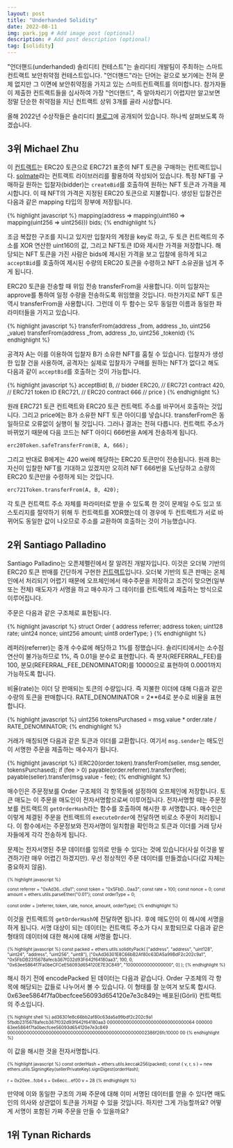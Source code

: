 ```yaml
---
layout: post
title: "Underhanded Solidity"
date: 2022-08-11
img: park.jpg # Add image post (optional)
description: # Add post description (optional)
tag: [solidity]
---
```


"언더핸드(underhanded) 솔리디티 컨테스트"는 솔리디티 개발팀이 주최하는 스마트 컨트랙트 보안취약점 컨테스트입니다.  "언더핸드"라는 단어는 
겉으로 보기에는 전혀 문제 없지만 그 이면에 보안취약점을 가지고 있는 스마트컨트랙트를 의미합니다. 참가자들이 제출한 컨트랙트들을 심사하여 가장 
"언더핸드", 즉 알아차리기 어렵지만 알고보면 정말 단순한 취약점을 지닌 컨트랙트 상위 3개를 골라 시상합니다. 

올해 2022년 수상작들은 솔리디티 [블로그][blog]에 공개되어 있습니다. 하나씩 살펴보도록 하겠습니다. 

## 3위 Michael Zhu
이 [컨트랙트][3rd]는 ERC20 토큰으로 ERC721 표준의 NFT 토큰을 구매하는 컨트랙트입니다. [solmate][solmate]라는 컨트랙트 라이브러리를 활용하여 작성되어 있습니다.
특정 NFT를 구매하길 원하는 입찰자(bidder)는 `createBid`를 호출하여 원하는 NFT 토큰과 가격을 제시합니다. 이 때 NFT의 가격은 지정된 ERC20 토큰으로 지불합니다.
생성된 입찰건은 다음과 같은 mapping 타입의 장부에 저장됩니다.

<font size="2">
{% highlight javascript %}
mapping(address => mapping(uint160 => mapping(uint256 => uint256))) bids;
{% endhighlight %}
</font>


조금 복잡한 구조를 지니고 있지만 입찰자의 계정을 key로 하고, 두 토큰 컨트랙트의 주소를 XOR 연산한 uint160의 값, 그리고 NFT토큰 ID와 제시한 가격을 저장합니다. 해당되는 NFT 토큰을 가진 사람은 bids에 제시된 가격을 보고 입찰에 응하게 되고 `acceptBid`를 호출하여 제시된 수량의 ERC20 토큰을 수령하고 NFT 소유권을 넘겨 주게 됩니다. 

ERC20 토큰을 전송할 때 위임 전송 transferFrom을 사용합니다. 이미 입찰자는 approve를 통하여 일정 수량을 전송하도록 위임했을 것입니다. 마찬가지로 NFT 토큰 역시 
transferFrom을 사용합니다. 그런데 이 두 함수는 모두 동일한 이름과 동일한 파라미터들을 가지고 있습니다.

<font size="2">
{% highlight javascript %}
transferFrom(address _from, address _to, uint256 _value)
transferFrom(address _from, address _to, uint256 _tokenId)
{% endhighlight %}
</font>

공격자 A는 이를 이용하여 입찰자 B가 소유한 NFT를 훔칠 수 있습니다. 입찰자가 생성한 입찰 건을 사용하여, 공격자는 실제로 입찰자가 구매를 원하는 NFT가 없다고 해도 
다음과 같이 `acceptBid`를 호출하는 것이 가능합니다.

<font size="2">
{% highlight javascript %}
acceptBid(
    B,          // bidder
    ERC20,      // ERC721 contract
    420,        // ERC721 token ID
    ERC721,     // ERC20 contract
    666         // price
)
{% endhighlight %}
</font>

원래 ERC721 토큰 컨트랙트와 ERC20 토큰 컨트랙트 주소를 바꾸어서 호출하는 것입니다. 그리고 price에는 B가 소유한 NFT 토큰 아이디를 넣습니다. transferFrom은 동일하므로 오류없이 실행이 될 것입니다. 그러나 결과는 전혀 다릅니다. 컨트랙트 주소가 바뀌었기 때문에 다음 코드는 NFT 아이디 666번을 A에게 전송하게 됩니다.

```
erc20Token.safeTransferFrom(B, A, 666);
```

그리고 반대로 B에게는 420 wei에 해당하는 ERC20 토큰만이 전송됩니다. 원래 B는 자신이 입찰한 NFT를 기대하고 있겠지만 오히려 NFT 666번을 도난당하고 소량의 ERC20 토큰만을 
수령하게 되는 것입니다.

```
erc721Token.transferFrom(A, B, 420);
```

각 토큰 컨트랙트 주소 자체를 파라미터로 받을 수 있도록 한 것이 문제일 수도 있고 또 스토리지를 절약하기 위해 두 컨트랙트를 XOR했는데 이 경우에 두 컨트랙트가 서로 바뀌어도 동일한 값이 나오므로 주소를 교환하여 호출하는 것이 가능했습니다.


## 2위 Santiago Palladino
Santiago Palladino는 오픈제펠린에서 잘 알려진 개발자입니다. 이것은 오더북 기반의 ERC20 토큰 판매를 간단하게 구현한 [컨트랙트][2nd]입니다. 오더북 기반의 토큰 판매는 온체인에서 처리되기 어렵기 때문에 오프체인에서 매수주문을 저장하고 조건이 맞으면(일부 또는 전체) 매도자가 서명을 하고 매수자가 그 데이터를 컨트랙트에 제출하는 방식으로 이루어집니다.

주문은 다음과 같은 구조체로 표현됩니다.

<font size="2">
{% highlight javascript %}
struct Order {
    address referrer;
    address token;
    uint128 rate;
    uint24 nonce;
    uint256 amount;
    uint8 orderType;
}
{% endhighlight %}
</font>

레퍼러(referrer)는 중개 수수료에 해당하고 1%를 정했습니다. 솔리디티에서는 소수점 연산이 불가능하므로 1%, 즉 0.01을 분수로 표현합니다. 
즉 분자(REFERRAL_FEE)를 100, 분모(REFERRAL_FEE_DENOMINATOR)를 10000으로 표현하여 0.0001까지 가능하도록 합니다. 

비율(rate)는 이더 당 판매되는 토큰의 수량입니다. 즉 지불한 이더에 대해 다음과 같은 수량의 토큰을 판매합니다. RATE_DENOMINATOR = 2**64로 분수로 비율을 표현합니다.

<font size="2">
{% highlight javascript %}
uint256 tokensPurchased = msg.value * order.rate / RATE_DENOMINATOR;
{% endhighlight %}
</font>
 

거래가 매칭되면 다음과 같은 토큰과 이더를 교환합니다. 여기서 `msg.sender`는 매도인이 서명한 주문을 제출하는 매수자가 됩니다.

<font size="2">
{% highlight javascript %}
IERC20(order.token).transferFrom(seller, msg.sender, tokensPurchased);
if (fee > 0) payable(order.referrer).transfer(fee);
payable(seller).transfer(msg.value - fee);
{% endhighlight %}
</font>


매수인은 주문정보를 Order 구조체의 각 항목들에 설정하여 오프체인에 저장합니다. 토큰 매도는 이 주문을 매도인이 전자서명함으로써 이루어집니다.
전자서명할 때는 주문정보를 컨트랙트의 `getOrderHash`라는 함수를 호출하여 해시한 후 서명합니다. 매수인은 이렇게 체결된 주문을 컨트랙트의 `executeOrder`에 
전달하면 비로소 주문이 처리됩니다. 이 함수에서는 주문정보와 전자서명이 일치함을 확인하고 토큰과 이더를 거래 당사자들에게 각각 전송하게 됩니다.

문제는 전자서명된 주문 데이터를 임의로 만들 수 있다는 것에 있습니다(사실 이것을 발견하기란 매우 어렵긴 하겠지만). 우선 정상적인 주문 데이터를 
만들겠습니다(값 자체는 중요하지 않음).


<font size="1">
{% highlight javascript %}

const referrer = "0xAd36...c9a1";
const token = "0x5FbD...0aa3";
const rate = 100;
const nonce = 0;
const amount = ethers.utils.parseEther("0.01");
const orderType = 0;

const order = [referrer, token, rate, nonce, amount, orderType];
{% endhighlight %}
</font>

이것을 컨트랙트의 `getOrderHash`에 전달하면 됩니다. 후에 매도인이 이 해시에 서명을 하게 됩니다. 서명 대상이 되는 데이터는 컨트랙트 주소가 다시 포함되므로 
다음과 같은 형태의 데이터에 대한 해시에 대해 서명을 합니다.

<font size="1">
{% highlight javascript %}
const packed = ethers.utils.solidityPack(
    ["address", "address", "uint128", "uint24", "address", "uint256", "uint8"], 
    ["0xAd36301E8C66bB2Af80c63DA5a99BdF2c202c9a1", 
     "0x5FbDB2315678afecb367f032d93F642f64180aa3", 
     100, 
     0, 
     "0x63ee5864f7Fa0beCFCeE56093d654120E7E3C849", 
     "10000000000000000", 
     0]
);
{% endhighlight %}
</font>


해시 하기 전에 encodePacked 된 데이터는 다음과 같습니다. Order 구조체의 각 항목에 해당되는 값들로 나누어서 볼 수 있습니다. 이 형태를 잘 눈여겨 보도록 합시다. 
0x63ee5864f7fa0becfcee56093d654120e7e3c849는 배포된(Görli) 컨트랙트의 주소입니다. 

<font size="1">
{% highlight shell %}
ad36301e8c66bb2af80c63da5a99bdf2c202c9a1
5fbdb2315678afecb367f032d93f642f64180aa3
00000000000000000000000000000064
000000
63ee5864f7fa0becfcee56093d654120e7e3c849
000000000000000000000000000000000000000000000000002386f26fc10000
00
{% endhighlight %}
</font>


이 값을 해시한 것을 전자서명합니다.

<font size="1">
{% highlight javascript %}
const orderHash = ethers.utils.keccak256(packed);
const { v, r, s } = new ethers.utils.SigningKey(sellerPrivateKey).signDigest(orderHash);

r = 0x20ee...fcb4
s = 0x6ecc...ef00
v = 28
{% endhighlight %}
</font>


만약에 이와 동일한 구조의 가짜 주문에 대해 이미 서명된 데이터를 얻을 수 있다면 매도인의 의사와 상관없이 토큰을 가져갈 수 있을 것입니다. 하지만 그게 가능할까요? 어떻게 서명이 포함된 가짜 주문을 만들 수 있을까요?





## 1위 Tynan Richards









[blog]: https://blog.soliditylang.org/2022/04/09/announcing-the-underhanded-contest-winners-2022/
[solmate]: https://github.com/transmissions11/solmate
[3rd]: https://github.com/ethereum/solidity-underhanded-contest/tree/master/2022/submissions_2022/submission17_MichaelZhu
[2nd]: https://github.com/ethereum/solidity-underhanded-contest/tree/master/2022/submissions_2022/submission10_SantiagoPalladino
[1st]: https://github.com/ethereum/solidity-underhanded-contest/tree/master/2022/submissions_2022/submission9_TynanRichards


